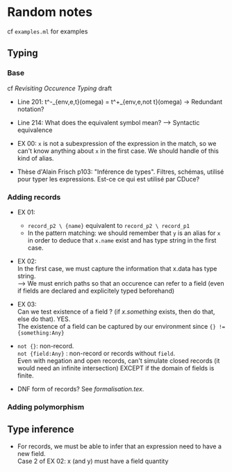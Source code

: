 # Random notes

cf `examples.ml` for examples

## Typing

### Base

cf *Revisiting Occurence Typing* draft  

- Line 201: t^-\_{env,e,t}(omega) = t^+_{env,e,not t}(omega)   ->    Redundant notation?

- Line 214: What does the equivalent symbol mean? --> Syntactic equivalence

- EX 00: `x` is not a subexpression of the expression in the match, so we can't know anything about `x` in the first case. We should handle of this kind of alias.

- Thèse d'Alain Frisch p103: "Inférence de types". Filtres, schémas, utilisé pour typer les expressions. Est-ce ce qui est utilisé par CDuce?

### Adding records

- EX 01:  
  - `record_p2 \ {name}` equivalent to `record_p2 \ record_p1`
  - In the pattern matching: we should remember that `y` is an alias for `x`  
  in order to deduce that `x.name` exist and has type string in the first case.

- EX 02:  
  In the first case, we must capture the information that x.data has type string.  
  --> We must enrich paths so that an occurence can refer to a field
  (even if fields are declared and explicitely typed beforehand)

- EX 03:  
  Can we test existence of a field ? (if *x.something* exists, then do that, else do that). YES.  
  The existence of a field can be captured by our environment since `{} != {something:Any}`

- `not {}`: non-record.  
  `not {field:Any}` : non-record or records without `field`.  
  Even with negation and open records, can't simulate closed records (it would need an infinite intersection) EXCEPT if the domain of fields is finite.

- DNF form of records? See *formalisation.tex*.

### Adding polymorphism

## Type inference

- For records, we must be able to infer that an expression need to have a new field.  
  Case 2 of EX 02: x (and y) must have a field quantity
